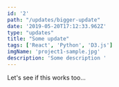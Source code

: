 ```yaml
---
id: '2'
path: "/updates/bigger-update"
date: '2019-05-20T17:12:33.962Z'
type: "updates"
title: "Some update"
tags: ['React', 'Python', 'D3.js']
imgName: 'project1-sample.jpg'
description: 'Some description '
---
```


Let's see if this works too...